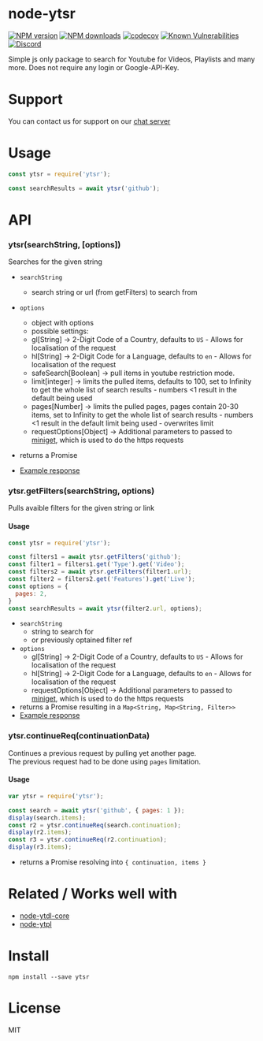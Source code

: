 # node-ytsr
[![NPM version](https://img.shields.io/npm/v/ytsr.svg?maxAge=3600)](https://www.npmjs.com/package/ytsr)
[![NPM downloads](https://img.shields.io/npm/dt/ytsr.svg?maxAge=3600)](https://www.npmjs.com/package/ytsr)
[![codecov](https://codecov.io/gh/timeforaninja/node-ytsr/branch/master/graph/badge.svg)](https://codecov.io/gh/timeforaninja/node-ytsr)
[![Known Vulnerabilities](https://snyk.io/test/github/timeforaninja/node-ytsr/badge.svg)](https://snyk.io/test/github/timeforaninja/node-ytsr)
[![Discord](https://img.shields.io/discord/484464227067887645.svg)](https://discord.gg/V3vSCs7)

Simple js only package to search for Youtube for Videos, Playlists and many more.
Does not require any login or Google-API-Key.

# Support
You can contact us for support on our [chat server](https://discord.gg/V3vSCs7)

# Usage

```js
const ytsr = require('ytsr');

const searchResults = await ytsr('github');
```


# API
### ytsr(searchString, [options])

Searches for the given string

* `searchString`
    * search string or url (from getFilters) to search from
* `options`
    * object with options
    * possible settings:
    * gl[String] -> 2-Digit Code of a Country, defaults to `US` - Allows for localisation of the request
    * hl[String] -> 2-Digit Code for a Language, defaults to `en` - Allows for localisation of the request
    * safeSearch[Boolean] -> pull items in youtube restriction mode.
    * limit[integer] -> limits the pulled items, defaults to 100, set to Infinity to get the whole list of search results - numbers <1 result in the default being used
    * pages[Number] -> limits the pulled pages, pages contain 20-30 items, set to Infinity to get the whole list of search results - numbers <1 result in the default limit being used - overwrites limit
    * requestOptions[Object] -> Additional parameters to passed to [miniget](https://github.com/fent/node-miniget), which is used to do the https requests

* returns a Promise
* [Example response](https://github.com/timeforaninja/node-ytsr/blob/master/example/example_search_output.txt)


### ytsr.getFilters(searchString, options)

Pulls avaible filters for the given string or link

#### Usage

```js
const ytsr = require('ytsr');

const filters1 = await ytsr.getFilters('github');
const filter1 = filters1.get('Type').get('Video');
const filters2 = await ytsr.getFilters(filter1.url);
const filter2 = filters2.get('Features').get('Live');
const options = {
  pages: 2,
}
const searchResults = await ytsr(filter2.url, options);
```

* `searchString`
    * string to search for
    * or previously optained filter ref
* `options`
    * gl[String] -> 2-Digit Code of a Country, defaults to `US` - Allows for localisation of the request
    * hl[String] -> 2-Digit Code for a Language, defaults to `en` - Allows for localisation of the request
    * requestOptions[Object] -> Additional parameters to passed to [miniget](https://github.com/fent/node-miniget), which is used to do the https requests
* returns a Promise resulting in a `Map<String, Map<String, Filter>>`
* [Example response](https://github.com/timeforaninja/node-ytsr/blob/master/example/example_filters_output.txt)

### ytsr.continueReq(continuationData)
Continues a previous request by pulling yet another page.  
The previous request had to be done using `pages` limitation.

#### Usage
```js
var ytsr = require('ytsr');

const search = await ytsr('github', { pages: 1 });
display(search.items);
const r2 = ytsr.continueReq(search.continuation);
display(r2.items);
const r3 = ytsr.continueReq(r2.continuation);
display(r3.items);
```

* returns a Promise resolving into `{ continuation, items }`

# Related / Works well with

* [node-ytdl-core](https://github.com/fent/node-ytdl-core)
* [node-ytpl](https://github.com/TimeForANinja/node-ytpl)


# Install

    npm install --save ytsr

# License
MIT
